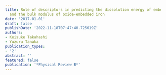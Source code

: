 ```yaml
---
title: Role of descriptors in predicting the dissolution energy of embedded oxides
  and the bulk modulus of oxide-embedded iron
date: '2017-01-01'
draft: false
publishDate: '2022-11-18T07:47:40.725619Z'
authors:
- Keisuke Takahashi
- Yuzuru Tanaka
publication_types:
- '2'
abstract: ''
featured: false
publication: '*Physical Review B*'
---
```


